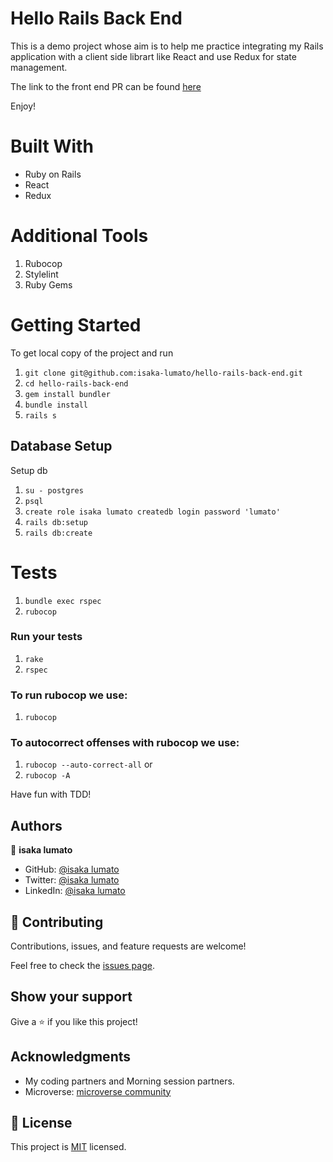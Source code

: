 # Hello Rails Back End

This is a demo project whose aim is to help me practice integrating my Rails application with a client side librart like React and use Redux for state management. 

The link to the front end PR can be found [here](https://github.com/isaka-lumato/rails-react-frontend/pull/1)


Enjoy!


# Built With
 - Ruby on Rails
 - React
 - Redux


# Additional Tools
  1. Rubocop
  2. Stylelint
  3. Ruby Gems

# Getting Started
To get local copy of the project and run

1. ``git clone git@github.com:isaka-lumato/hello-rails-back-end.git``
2. ``cd hello-rails-back-end``
3. ``gem install bundler``
4. ``bundle install``
5. ``rails s``

## Database Setup
Setup db

1. ``su - postgres``
2. ``psql``
3. ``create role isaka lumato createdb login password 'lumato'``
4. ``rails db:setup``
5. ``rails db:create``

# Tests

1. ``bundle exec rspec``
2. ``rubocop``

### Run your tests

1. ``rake``
2. ``rspec``

### To run rubocop we use:

1. `rubocop`

### To autocorrect offenses with rubocop we use:
1. `rubocop --auto-correct-all` or
2. `rubocop -A`

Have fun with TDD!

## Authors

👤 **isaka lumato**

- GitHub: [@isaka lumato](https://github.com/isaka-lumato)
- Twitter: [@isaka lumato](https://twitter.com/isaka_lumato)
- LinkedIn: [@isaka lumato](https://www.linkedin.com/in/isaka-lumato/)



## 🤝 Contributing

Contributions, issues, and feature requests are welcome!

Feel free to check the [issues page](https://github.com/isaka-lumato/rails-react-api/issues).

## Show your support

Give a ⭐️ if you like this project!

## Acknowledgments
- My coding partners and Morning session partners.
- Microverse: [microverse community](https://github.com/microverseinc)

## 📝 License

This project is [MIT](./MIT.md) licensed.
